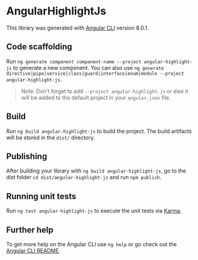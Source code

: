 # AngularHighlightJs

This library was generated with [Angular CLI](https://github.com/angular/angular-cli) version 8.0.1.

## Code scaffolding

Run `ng generate component component-name --project angular-highlight-js` to generate a new component. You can also use `ng generate directive|pipe|service|class|guard|interface|enum|module --project angular-highlight-js`.
> Note: Don't forget to add `--project angular-highlight-js` or else it will be added to the default project in your `angular.json` file. 

## Build

Run `ng build angular-highlight-js` to build the project. The build artifacts will be stored in the `dist/` directory.

## Publishing

After building your library with `ng build angular-highlight-js`, go to the dist folder `cd dist/angular-highlight-js` and run `npm publish`.

## Running unit tests

Run `ng test angular-highlight-js` to execute the unit tests via [Karma](https://karma-runner.github.io).

## Further help

To get more help on the Angular CLI use `ng help` or go check out the [Angular CLI README](https://github.com/angular/angular-cli/blob/master/README.md).
